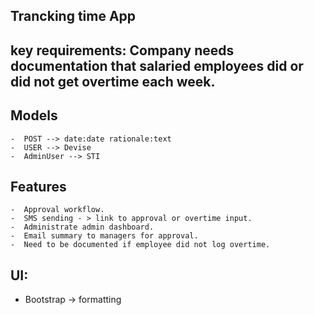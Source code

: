## Trancking time App

## key requirements: Company needs documentation that salaried employees did or did not get overtime each week.

  ## Models
	-  POST --> date:date rationale:text
	-  USER --> Devise
	-  AdminUser --> STI


  ## Features

	-  Approval workflow.
	-  SMS sending - > link to approval or overtime input.
	-  Administrate admin dashboard.
	-  Email summary to managers for approval.
	-  Need to be documented if employee did not log overtime.


  ## UI:
  
   - Bootstrap -> formatting
